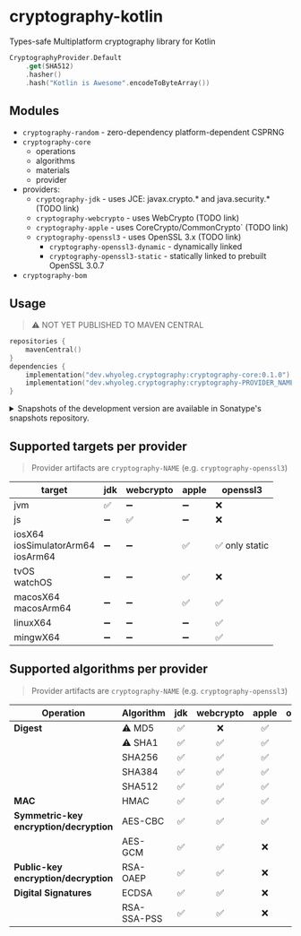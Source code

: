 # cryptography-kotlin

Types-safe Multiplatform cryptography library for Kotlin

```kotlin
CryptographyProvider.Default
    .get(SHA512)
    .hasher()
    .hash("Kotlin is Awesome".encodeToByteArray())
```

## Modules

* `cryptography-random` - zero-dependency platform-dependent CSPRNG
* `cryptography-core`
    * operations
    * algorithms
    * materials
    * provider
* providers:
    * `cryptography-jdk` - uses JCE: javax.crypto.* and java.security.* (TODO link)
    * `cryptography-webcrypto` - uses WebCrypto (TODO link)
    * `cryptography-apple` - uses CoreCrypto/CommonCrypto` (TODO link)
    * `cryptography-openssl3` - uses OpenSSL 3.x (TODO link)
        * `cryptography-openssl3-dynamic` - dynamically linked
        * `cryptography-openssl3-static` - statically linked to prebuilt OpenSSL 3.0.7
* `cryptography-bom`

## Usage

> ⚠️ NOT YET PUBLISHED TO MAVEN CENTRAL

```kotlin
repositories {
    mavenCentral()
}
dependencies {
    implementation("dev.whyoleg.cryptography:cryptography-core:0.1.0")
    implementation("dev.whyoleg.cryptography:cryptography-PROVIDER_NAME:0.1.0")
}
```

<details>
<summary>Snapshots of the development version are available in Sonatype's snapshots repository.</summary>
<p>

```kotlin
repositories {
    maven("https://s01.oss.sonatype.org/content/repositories/snapshots/")
}
dependencies {
    implementation("dev.whyoleg.cryptography:cryptography-core:0.1.0-SNAPSHOT")
    implementation("dev.whyoleg.cryptography:cryptography-PROVIDER_NAME:0.1.0-SNAPSHOT")
}
```

</p>
</details>

## Supported targets per provider

> Provider artifacts are `cryptography-NAME` (e.g. `cryptography-openssl3`)

| target                                    | jdk | webcrypto | apple | openssl3      |
|-------------------------------------------|-----|-----------|-------|---------------|
| jvm                                       | ✅   | ➖         | ➖     | ❌             |
| js                                        | ➖   | ✅         | ➖     | ❌             |
| iosX64<br/>iosSimulatorArm64<br/>iosArm64 | ➖   | ➖         | ✅     | ✅ only static |
| tvOS<br/>watchOS                          | ➖   | ➖         | ✅     | ❌             |
| macosX64<br/>macosArm64                   | ➖   | ➖         | ✅     | ✅             |
| linuxX64                                  | ➖   | ➖         | ➖     | ✅             |
| mingwX64                                  | ➖   | ➖         | ➖     | ✅             |

## Supported algorithms per provider

> Provider artifacts are `cryptography-NAME` (e.g. `cryptography-openssl3`)

| Operation                                   | Algorithm   | jdk | webcrypto | apple | openssl3 |
|---------------------------------------------|-------------|:---:|:---------:|:-----:|:--------:|
| **Digest**                                  | ⚠️ MD5      |  ✅  |     ❌     |   ✅   |    ✅     |
|                                             | ⚠️ SHA1     |  ✅  |     ✅     |   ✅   |    ✅     |
|                                             | SHA256      |  ✅  |     ✅     |   ✅   |    ✅     |
|                                             | SHA384      |  ✅  |     ✅     |   ✅   |    ✅     |
|                                             | SHA512      |  ✅  |     ✅     |   ✅   |    ✅     |
| **MAC**                                     | HMAC        |  ✅  |     ✅     |   ✅   |    ✅     |
| **Symmetric-key<br/>encryption/decryption** | AES-CBC     |  ✅  |     ✅     |   ✅   |    ✅     |
|                                             | AES-GCM     |  ✅  |     ✅     |   ❌   |    ✅     |
| **Public-key<br/>encryption/decryption**    | RSA-OAEP    |  ✅  |     ✅     |   ❌   |    ✅     |
| **Digital Signatures**                      | ECDSA       |  ✅  |     ✅     |   ❌   |    ✅     |
|                                             | RSA-SSA-PSS |  ✅  |     ✅     |   ❌   |    ✅     |
